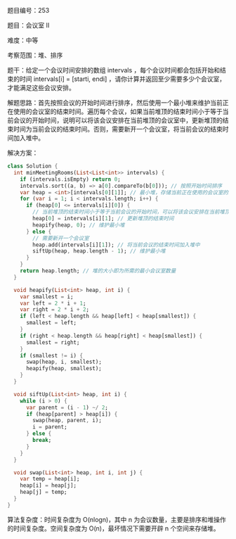 题目编号：253

题目：会议室 II

难度：中等

考察范围：堆、排序

题干：给定一个会议时间安排的数组 intervals ，每个会议时间都会包括开始和结束的时间 intervals[i] = [starti, endi] ，请你计算并返回至少需要多少个会议室，才能满足这些会议安排。

解题思路：首先按照会议的开始时间进行排序，然后使用一个最小堆来维护当前正在使用的会议室的结束时间。遍历每个会议，如果当前堆顶的结束时间小于等于当前会议的开始时间，说明可以将该会议安排在当前堆顶的会议室中，更新堆顶的结束时间为当前会议的结束时间。否则，需要新开一个会议室，将当前会议的结束时间加入堆中。

解决方案：

```dart
class Solution {
  int minMeetingRooms(List<List<int>> intervals) {
    if (intervals.isEmpty) return 0;
    intervals.sort((a, b) => a[0].compareTo(b[0])); // 按照开始时间排序
    var heap = <int>[intervals[0][1]]; // 最小堆，存储当前正在使用的会议室的结束时间
    for (var i = 1; i < intervals.length; i++) {
      if (heap[0] <= intervals[i][0]) {
        // 当前堆顶的结束时间小于等于当前会议的开始时间，可以将该会议安排在当前堆顶的会议室中
        heap[0] = intervals[i][1]; // 更新堆顶的结束时间
        heapify(heap, 0); // 维护最小堆
      } else {
        // 需要新开一个会议室
        heap.add(intervals[i][1]); // 将当前会议的结束时间加入堆中
        siftUp(heap, heap.length - 1); // 维护最小堆
      }
    }
    return heap.length; // 堆的大小即为所需的最小会议室数量
  }

  void heapify(List<int> heap, int i) {
    var smallest = i;
    var left = 2 * i + 1;
    var right = 2 * i + 2;
    if (left < heap.length && heap[left] < heap[smallest]) {
      smallest = left;
    }
    if (right < heap.length && heap[right] < heap[smallest]) {
      smallest = right;
    }
    if (smallest != i) {
      swap(heap, i, smallest);
      heapify(heap, smallest);
    }
  }

  void siftUp(List<int> heap, int i) {
    while (i > 0) {
      var parent = (i - 1) ~/ 2;
      if (heap[parent] > heap[i]) {
        swap(heap, parent, i);
        i = parent;
      } else {
        break;
      }
    }
  }

  void swap(List<int> heap, int i, int j) {
    var temp = heap[i];
    heap[i] = heap[j];
    heap[j] = temp;
  }
}
```

算法复杂度：时间复杂度为 O(nlogn)，其中 n 为会议数量，主要是排序和堆操作的时间复杂度。空间复杂度为 O(n)，最坏情况下需要开辟 n 个空间来存储堆。